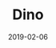 ---
title: Dino
date: '2019-02-06'
thumb_image: images/mar-4yo/4-mar-dino.jpg
thumb_image_alt: Dino
image: images/mar-4yo/4-mar-dino.jpg
image_alt: Dino
template: project
---	